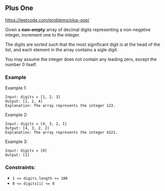## Plus One
https://leetcode.com/problems/plus-one/

Given a **non-empty** array of decimal digits representing a non-negative integer, increment one to the integer.

The digits are sorted such that the most significant digit is at the head of the list, and each element in the array contains a sigle digit.

You may assume the integer does not contain any leading zero, except the number 0 itself.

### Example
Example 1:
```
Input: digits = [1, 2, 3]
Output: [1, 2, 4]
Explanation: The array represents the integer 123.
```

Example 2:
```
Input: digits = [4, 3, 2, 1]
Output: [4, 3, 2, 2]
Explanation: The array represents the integer 4321.
```

Example 3:
```
Input: digits = [0]
Output: [1]
```

### Constraints:
- `1 <= digits.length <= 100`
- `0 <= digits[i] <= 9`
